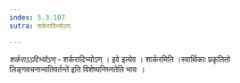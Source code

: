 ```yaml
---
index: 5.3.107
sutra: शर्करादिभ्योऽण्

---
```

_शर्कराऽ‌ऽदिभ्योऽण्_ - शर्करादिभ्योऽण् । इवे इत्येव । शार्करमिति ।स्वार्थिकाः प्रकृतितो लिङ्गवचनान्यतिवर्तन्ते॑ इति विशेष्यनिघ्नतेति भावः । 